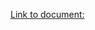 [Link to document:](https://docs.google.com/document/d/10ZYk4dn_uY_zG9XWjFFz8PnQh_Z0nV4vykgIHrLIrwY/edit?usp=sharing)